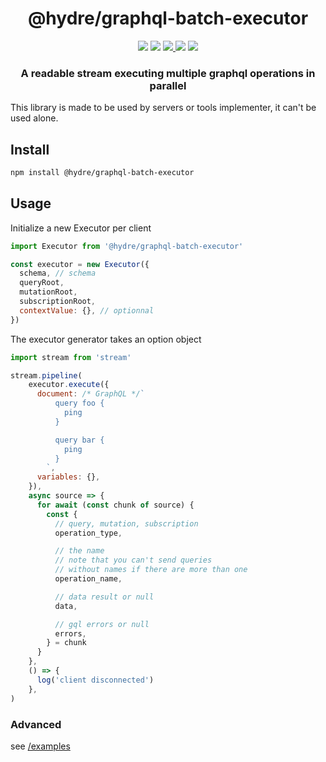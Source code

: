 <h1 align=center>@hydre/graphql-batch-executor</h1>
<p align=center>
  <img src="https://img.shields.io/github/license/hydreio/graphql-batch-executor.svg?style=for-the-badge" />
  <img src="https://img.shields.io/codecov/c/github/hydreio/graphql-batch-executor/edge?logo=codecov&style=for-the-badge"/>
  <a href="https://www.npmjs.com/package/@hydre/graphql-batch-executor">
    <img src="https://img.shields.io/npm/v/@hydre/graphql-batch-executor.svg?logo=npm&style=for-the-badge" />
  </a>
  <img src="https://img.shields.io/npm/dw/@hydre/graphql-batch-executor?logo=npm&style=for-the-badge" />
  <img src="https://img.shields.io/github/workflow/status/hydreio/graphql-batch-executor/CI?logo=Github&style=for-the-badge" />
</p>

<h3 align=center>A readable stream executing multiple graphql operations in parallel</h3>

This library is made to be used by servers or tools implementer, it can't be used alone.

## Install

```sh
npm install @hydre/graphql-batch-executor
```

## Usage

Initialize a new Executor per client

```js
import Executor from '@hydre/graphql-batch-executor'

const executor = new Executor({
  schema, // schema
  queryRoot,
  mutationRoot,
  subscriptionRoot,
  contextValue: {}, // optionnal
})
```

The executor generator takes an option object

```js
import stream from 'stream'

stream.pipeline(
    executor.execute({
      document: /* GraphQL */`
          query foo {
            ping
          }

          query bar {
            ping
          }
        `,
      variables: {},
    }),
    async source => {
      for await (const chunk of source) {
        const {
          // query, mutation, subscription
          operation_type,

          // the name
          // note that you can't send queries
          // without names if there are more than one
          operation_name,

          // data result or null
          data,

          // gql errors or null
          errors,
        } = chunk
      }
    },
    () => {
      log('client disconnected')
    },
)
```

### Advanced

see [/examples](example/index.js)